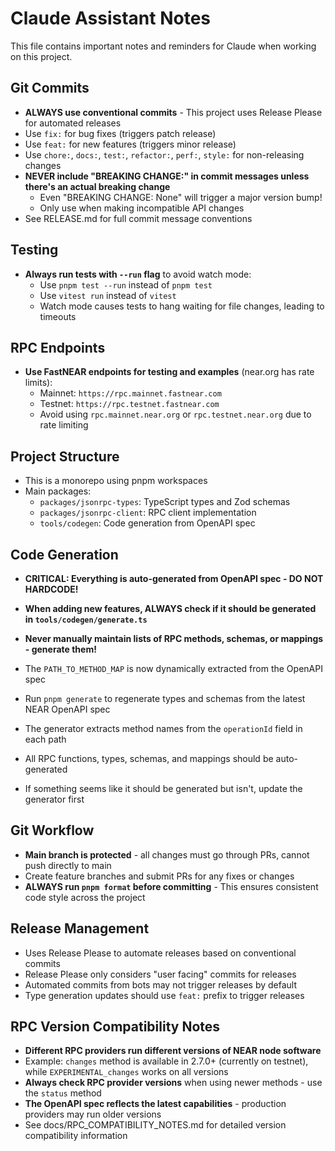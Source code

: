 # Claude Assistant Notes

This file contains important notes and reminders for Claude when working on this project.

## Git Commits

- **ALWAYS use conventional commits** - This project uses Release Please for automated releases
- Use `fix:` for bug fixes (triggers patch release)
- Use `feat:` for new features (triggers minor release)
- Use `chore:`, `docs:`, `test:`, `refactor:`, `perf:`, `style:` for non-releasing changes
- **NEVER include "BREAKING CHANGE:" in commit messages unless there's an actual breaking change**
  - Even "BREAKING CHANGE: None" will trigger a major version bump!
  - Only use when making incompatible API changes
- See RELEASE.md for full commit message conventions

## Testing

- **Always run tests with `--run` flag** to avoid watch mode:
  - Use `pnpm test --run` instead of `pnpm test`
  - Use `vitest run` instead of `vitest`
  - Watch mode causes tests to hang waiting for file changes, leading to timeouts

## RPC Endpoints

- **Use FastNEAR endpoints for testing and examples** (near.org has rate limits):
  - Mainnet: `https://rpc.mainnet.fastnear.com`
  - Testnet: `https://rpc.testnet.fastnear.com`
  - Avoid using `rpc.mainnet.near.org` or `rpc.testnet.near.org` due to rate limiting

## Project Structure

- This is a monorepo using pnpm workspaces
- Main packages:
  - `packages/jsonrpc-types`: TypeScript types and Zod schemas
  - `packages/jsonrpc-client`: RPC client implementation
  - `tools/codegen`: Code generation from OpenAPI spec

## Code Generation

- **CRITICAL: Everything is auto-generated from OpenAPI spec - DO NOT HARDCODE!**
- **When adding new features, ALWAYS check if it should be generated in `tools/codegen/generate.ts`**
- **Never manually maintain lists of RPC methods, schemas, or mappings - generate them!**

- The `PATH_TO_METHOD_MAP` is now dynamically extracted from the OpenAPI spec
- Run `pnpm generate` to regenerate types and schemas from the latest NEAR OpenAPI spec
- The generator extracts method names from the `operationId` field in each path
- All RPC functions, types, schemas, and mappings should be auto-generated
- If something seems like it should be generated but isn't, update the generator first

## Git Workflow

- **Main branch is protected** - all changes must go through PRs, cannot push directly to main
- Create feature branches and submit PRs for any fixes or changes
- **ALWAYS run `pnpm format` before committing** - This ensures consistent code style across the project

## Release Management

- Uses Release Please to automate releases based on conventional commits
- Release Please only considers "user facing" commits for releases
- Automated commits from bots may not trigger releases by default
- Type generation updates should use `feat:` prefix to trigger releases

## RPC Version Compatibility Notes

- **Different RPC providers run different versions of NEAR node software**
- Example: `changes` method is available in 2.7.0+ (currently on testnet), while `EXPERIMENTAL_changes` works on all versions
- **Always check RPC provider versions** when using newer methods - use the `status` method
- **The OpenAPI spec reflects the latest capabilities** - production providers may run older versions
- See docs/RPC_COMPATIBILITY_NOTES.md for detailed version compatibility information

